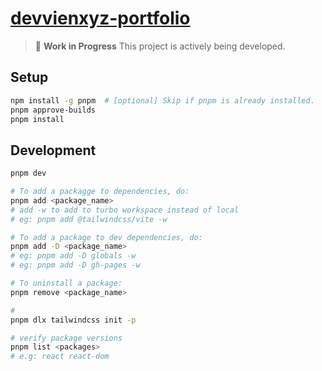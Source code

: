 # [devvienxyz-portfolio](https://github.com/devvienxyz/devvienxyz-portfolio)

> 🚧 **Work in Progress**
> This project is actively being developed.

## Setup

```bash
npm install -g pnpm  # [optional] Skip if pnpm is already installed.
pnpm approve-builds
pnpm install
```

## Development

```bash
pnpm dev

# To add a packagge to dependencies, do:
pnpm add <package_name>
# add -w to add to turbo workspace instead of local
# eg: pnpm add @tailwindcss/vite -w

# To add a package to dev dependencies, do:
pnpm add -D <package_name>
# eg: pnpm add -D globals -w
# eg: pnpm add -D gh-pages -w

# To uninstall a package:
pnpm remove <package_name>

#
pnpm dlx tailwindcss init -p

# verify package versions
pnpm list <packages>
# e.g: react react-dom
```
